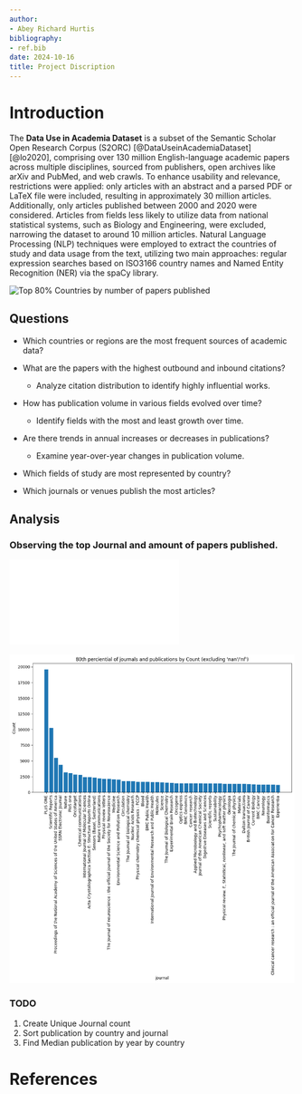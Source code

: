 ```yaml
---
author:
- Abey Richard Hurtis
bibliography:
- ref.bib
date: 2024-10-16
title: Project Discription
---
```


# Introduction

The **Data Use in Academia Dataset** is a subset of the Semantic Scholar
Open Research Corpus (S2ORC) [@DataUseinAcademiaDataset] [@lo2020],
comprising over 130 million English-language academic papers across
multiple disciplines, sourced from publishers, open archives like arXiv
and PubMed, and web crawls. To enhance usability and relevance,
restrictions were applied: only articles with an abstract and a parsed
PDF or LaTeX file were included, resulting in approximately 30 million
articles. Additionally, only articles published between 2000 and 2020
were considered. Articles from fields less likely to utilize data from
national statistical systems, such as Biology and Engineering, were
excluded, narrowing the dataset to around 10 million articles. Natural
Language Processing (NLP) techniques were employed to extract the
countries of study and data usage from the text, utilizing two main
approaches: regular expression searches based on ISO3166 country names
and Named Entity Recognition (NER) via the spaCy library.

![Top 80% Countries by number of papers
published](countrry_output.png)

## Questions

-   Which countries or regions are the most frequent sources of academic
    data?

-   What are the papers with the highest outbound and inbound citations?

    -   Analyze citation distribution to identify highly influential
        works.

-   How has publication volume in various fields evolved over time?

    -   Identify fields with the most and least growth over time.

-   Are there trends in annual increases or decreases in publications?

    -   Examine year-over-year changes in publication volume.

-   Which fields of study are most represented by country?

-   Which journals or venues publish the most articles?

## Analysis

### Observing the top Journal and amount of papers published. 

![80th percential of journals and publications ](top80journals.pdf)


![](top80journals.png)

### TODO
1. Create Unique Journal count
2. Sort publication by country and journal
3. Find Median publication by year by country
   
# References